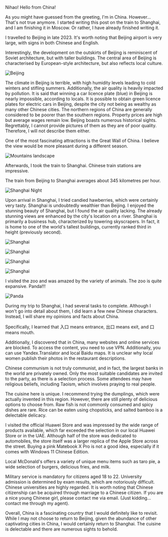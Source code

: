 Nihao! Hello from China!

As you might have guessed from the greeting, I'm in China. However... That's not true anymore. I started writing this post on the train to Shanghai, and I am finishing it in Moscow. Or rather, I have already finished writing it.


I travelled to Beijing in late 2023. It's worth noting that Beijing airport is very large, with signs in both Chinese and English.   

Interestingly, the development on the outskirts of Beijing is reminiscent of Soviet architecture, but with taller buildings. The central area of Beijing is characterised by European-style architecture, but also reflects local culture. 

![Beijing](https://cdn.arbuz.icu/img/china-tour/bj_street01.jpg)

The climate in Beijing is terrible, with high humidity levels leading to cold winters and stifling summers. Additionally, the air quality is heavily impacted by pollution. It is said that winning a car licence plate (blue) in Beijing is nearly impossible, according to locals. It is possible to obtain green licence plates for electric cars in Beijing, despite the city not being as wealthy as many other Chinese cities. The northern regions of China are generally considered to be poorer than the southern regions. Property prices are high but average wages remain low. Beijing boasts numerous historical sights. Regrettably, I cannot provide pictures of them as they are of poor quality. Therefore, I will not describe them either.

One of the most fascinating attractions is the Great Wall of China. I believe the view would be more pleasant during a different season.

![Mountains landscape](https://cdn.arbuz.icu/img/china-tour/bj_mount02.jpg)

Afterwards, I took the train to Shanghai. Chinese train stations are impressive.   

The train from Beijing to Shanghai averages about 345 kilometres per hour.

![Shanghai Night](https://cdn.arbuz.icu/img/china-tour/sh_night01.jpg)

Upon arrival in Shanghai, I tried сandied hawberries, which were certainly very tasty. Shanghai is undoubtedly wealthier than Beijing. I enjoyed the stunning beauty of Shanghai, but I found the air quality lacking. The already stunning views are enhanced by the city's location on a river. Shanghai is primarily a business hub, characterized by towering skyscrapers. In fact, it is home to one of the world's tallest buildings, currently ranked third in height (previously second).

![Shanghai](https://cdn.arbuz.icu/img/china-tour/sh_b01.jpg)

![Shanghai](https://cdn.arbuz.icu/img/china-tour/sh_most02.jpg)

![Shanghai](https://cdn.arbuz.icu/img/china-tour/sh_most03.jpg)

![Shanghai](https://cdn.arbuz.icu/img/china-tour/sh_nb01.jpg)

I visited the zoo and was amazed by the variety of animals. The zoo is quite expansive. Panda!!!

![Panda](https://cdn.arbuz.icu/img/china-tour/panda01.jpg)

During my trip to Shanghai, I had several tasks to complete. Although I won't go into detail about them, I did learn a few new Chinese characters. Instead, I will share my opinions and facts about China.

Specifically, I learned that 入口 means entrance, 出口 means exit, and 口 means mouth.   

Additionally, I discovered that in China, many websites and online services are blocked. To access the content, you need to use VPN. Additionally, you can use Yandex.Translator and local Baidu maps. It is unclear why local women publish their photos in the restaurant descriptions.

Chinese communism is not truly communist, and in fact, the largest banks in the world are privately owned. Only the most suitable candidates are invited to the party, as there is a selection process. Some attendees may have religious beliefs, including Taoism, which involves praying to real people.

The cuisine here is unique. I recommend trying the dumplings, which were actually invented in this region. However, there are still plenty of delicious options to choose from. Raw fish is not commonly consumed and spicy dishes are rare. Rice can be eaten using chopsticks, and salted bamboo is a delectable delicacy.

I visited the official Huawei Store and was impressed by the wide range of products available, which far exceeded the selection in our local Huawei Store or in the UAE. Although half of the store was dedicated to automobiles, the store itself was a larger replica of the Apple Store across the street.  Buying a pink Matebook X Pro is not a good idea, especially if it comes with Windows 11 Chinese Edition.

Local McDonald's offers a variety of unique menu items such as taro pie, a wide selection of burgers, delicious fries, and milk. 

Military service is mandatory for citizens aged 18 to 22. University admission is determined by exam results, which are notoriously difficult. Chinese universities are highly regarded. It is worth noting that Chinese citizenship can be acquired through marriage to a Chinese citizen. If you are a nice young Chinese girl, please contact me via email. (Just kidding... contact me through my agent).

Overall, China is a fascinating country that I would definitely like to revisit. While I may not choose to return to Beijing, given the abundance of other captivating cities in China, I would certainly return to Shanghai. The cuisine is delectable and there are numerous sights to behold.
